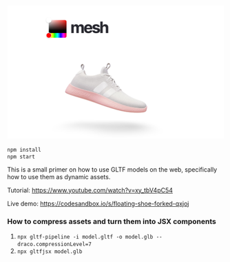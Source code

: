![](jumbo.jpg)

    npm install
    npm start
    
This is a small primer on how to use GLTF models on the web, specifically how to use them as dynamic assets.

Tutorial: https://www.youtube.com/watch?v=xy_tbV4pC54

Live demo: https://codesandbox.io/s/floating-shoe-forked-qxjoj

### How to compress assets and turn them into JSX components

1. `npx gltf-pipeline -i model.gltf -o model.glb --draco.compressionLevel=7`
1. `npx gltfjsx model.glb`
